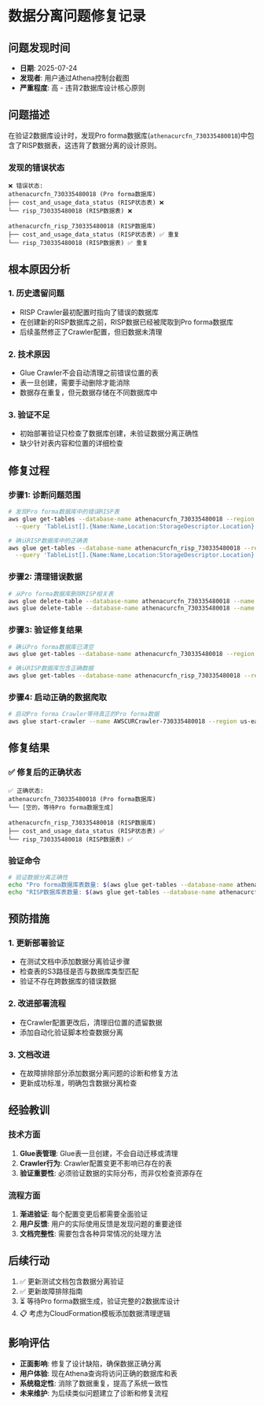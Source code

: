 # 数据分离问题修复记录

## 问题发现时间
- **日期**: 2025-07-24
- **发现者**: 用户通过Athena控制台截图
- **严重程度**: 高 - 违背2数据库设计核心原则

## 问题描述
在验证2数据库设计时，发现Pro forma数据库(`athenacurcfn_730335480018`)中包含了RISP数据表，这违背了数据分离的设计原则。

### 发现的错误状态
```
❌ 错误状态:
athenacurcfn_730335480018 (Pro forma数据库)
├── cost_and_usage_data_status (RISP状态表) ❌
└── risp_730335480018 (RISP数据表) ❌

athenacurcfn_risp_730335480018 (RISP数据库)
├── cost_and_usage_data_status (RISP状态表) ✅ 重复
└── risp_730335480018 (RISP数据表) ✅ 重复
```

## 根本原因分析

### 1. 历史遗留问题
- RISP Crawler最初配置时指向了错误的数据库
- 在创建新的RISP数据库之前，RISP数据已经被爬取到Pro forma数据库
- 后续虽然修正了Crawler配置，但旧数据未清理

### 2. 技术原因
- Glue Crawler不会自动清理之前错误位置的表
- 表一旦创建，需要手动删除才能消除
- 数据存在重复，但元数据存储在不同数据库中

### 3. 验证不足
- 初始部署验证只检查了数据库创建，未验证数据分离正确性
- 缺少针对表内容和位置的详细检查

## 修复过程

### 步骤1: 诊断问题范围
```bash
# 发现Pro forma数据库中的错误RISP表
aws glue get-tables --database-name athenacurcfn_730335480018 --region us-east-1 \
  --query 'TableList[].{Name:Name,Location:StorageDescriptor.Location}' --output table

# 确认RISP数据库中的正确表
aws glue get-tables --database-name athenacurcfn_risp_730335480018 --region us-east-1 \
  --query 'TableList[].{Name:Name,Location:StorageDescriptor.Location}' --output table
```

### 步骤2: 清理错误数据
```bash
# 从Pro forma数据库删除RISP相关表
aws glue delete-table --database-name athenacurcfn_730335480018 --name cost_and_usage_data_status --region us-east-1
aws glue delete-table --database-name athenacurcfn_730335480018 --name risp_730335480018 --region us-east-1
```

### 步骤3: 验证修复结果
```bash
# 确认Pro forma数据库已清空
aws glue get-tables --database-name athenacurcfn_730335480018 --region us-east-1 --query 'TableList[].Name' --output table

# 确认RISP数据库包含正确数据
aws glue get-tables --database-name athenacurcfn_risp_730335480018 --region us-east-1 --query 'TableList[].Name' --output table
```

### 步骤4: 启动正确的数据爬取
```bash
# 启动Pro forma Crawler等待真正的Pro forma数据
aws glue start-crawler --name AWSCURCrawler-730335480018 --region us-east-1
```

## 修复结果

### ✅ 修复后的正确状态
```
✅ 正确状态:
athenacurcfn_730335480018 (Pro forma数据库)
└── [空的，等待Pro forma数据生成]

athenacurcfn_risp_730335480018 (RISP数据库)
├── cost_and_usage_data_status (RISP状态表) ✅
└── risp_730335480018 (RISP数据表) ✅
```

### 验证命令
```bash
# 验证数据分离正确性
echo "Pro forma数据库表数量: $(aws glue get-tables --database-name athenacurcfn_730335480018 --region us-east-1 --query 'length(TableList)' --output text)"
echo "RISP数据库表数量: $(aws glue get-tables --database-name athenacurcfn_risp_730335480018 --region us-east-1 --query 'length(TableList)' --output text)"
```

## 预防措施

### 1. 更新部署验证
- 在测试文档中添加数据分离验证步骤
- 检查表的S3路径是否与数据库类型匹配
- 验证不存在跨数据库的错误数据

### 2. 改进部署流程
- 在Crawler配置更改后，清理旧位置的遗留数据
- 添加自动化验证脚本检查数据分离

### 3. 文档改进
- 在故障排除部分添加数据分离问题的诊断和修复方法
- 更新成功标准，明确包含数据分离检查

## 经验教训

### 技术方面
1. **Glue表管理**: Glue表一旦创建，不会自动迁移或清理
2. **Crawler行为**: Crawler配置变更不影响已存在的表
3. **验证重要性**: 必须验证数据的实际分布，而非仅检查资源存在

### 流程方面
1. **渐进验证**: 每个配置变更后都需要全面验证
2. **用户反馈**: 用户的实际使用反馈是发现问题的重要途径
3. **文档完整性**: 需要包含各种异常情况的处理方法

## 后续行动
1. ✅ 更新测试文档包含数据分离验证
2. ✅ 更新故障排除指南
3. ⏳ 等待Pro forma数据生成，验证完整的2数据库设计
4. 📋 考虑为CloudFormation模板添加数据清理逻辑

## 影响评估
- **正面影响**: 修复了设计缺陷，确保数据正确分离
- **用户体验**: 现在Athena查询将访问正确的数据库和表
- **系统稳定性**: 消除了数据重复，提高了系统一致性
- **未来维护**: 为后续类似问题建立了诊断和修复流程